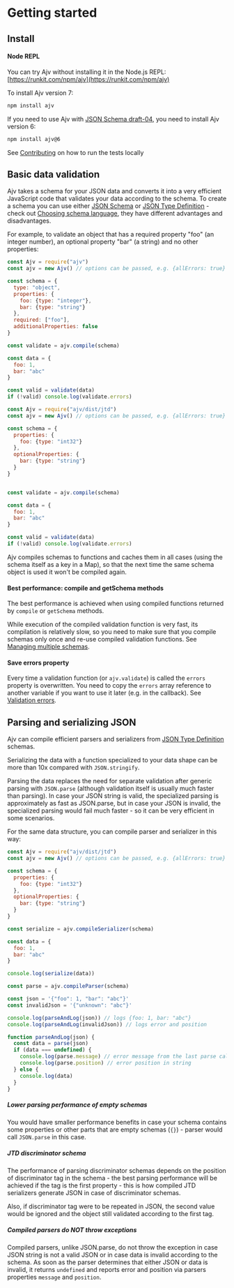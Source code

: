 # Getting started

## Install

#### Node REPL
You can try Ajv without installing it in the Node.js REPL: [https://runkit.com/npm/ajv](https://runkit.com/npm/ajv)


To install Ajv version 7:

```bash
npm install ajv
```

If you need to use Ajv with [JSON Schema draft-04](./schema-language#draft-04), you need to install Ajv version 6:

```bash
npm install ajv@6
```

See [Contributing](../../CONTRIBUTING.md) on how to run the tests locally

## Basic data validation

Ajv takes a schema for your JSON data and converts it into a very efficient JavaScript code
that validates your data according to the schema. To create a schema you can use either
[JSON Schema](../json-schema.md) or [JSON Type Definition](../json-type-definition.md) - check out [Choosing schema language](./schema-language.md), they have
different advantages and disadvantages.

For example, to validate an object that has a required property "foo" (an integer number), an optional property "bar" (a string) and no other properties:


```javascript
const Ajv = require("ajv")
const ajv = new Ajv() // options can be passed, e.g. {allErrors: true}

const schema = {
  type: "object",
  properties: {
    foo: {type: "integer"},
    bar: {type: "string"}
  },
  required: ["foo"],
  additionalProperties: false
}

const validate = ajv.compile(schema)

const data = {
  foo: 1,
  bar: "abc"
}

const valid = validate(data)
if (!valid) console.log(validate.errors)
```

```javascript
const Ajv = require("ajv/dist/jtd")
const ajv = new Ajv() // options can be passed, e.g. {allErrors: true}

const schema = {
  properties: {
    foo: {type: "int32"}
  },
  optionalProperties: {
    bar: {type: "string"}
  }
}


const validate = ajv.compile(schema)

const data = {
  foo: 1,
  bar: "abc"
}

const valid = validate(data)
if (!valid) console.log(validate.errors)
```


Ajv compiles schemas to functions and caches them in all cases (using the schema itself as a key in a Map), so that the next time the same schema object is used it won't be compiled again.

#### Best performance: compile and getSchema methods
The best performance is achieved when using compiled functions returned by `compile` or `getSchema` methods.

While execution of the compiled validation function is very fast, its compilation is
relatively slow, so you need to make sure that you compile schemas only once and
re-use compiled validation functions. See [Managing multiple schemas](./managing-schemas.md).

#### Save errors property
Every time a validation function (or `ajv.validate`) is called the `errors` property is overwritten. You need to copy the `errors` array reference to another variable if you want to use it later (e.g. in the callback). See [Validation errors](../api.md#validation-errors).


## Parsing and serializing JSON <Badge text="New" />

Ajv can compile efficient parsers and serializers from [JSON Type Definition](../json-type-definition.md) schemas.

Serializing the data with a function specialized to your data shape can be more than 10x compared with `JSON.stringify`.

Parsing the data replaces the need for separate validation after generic parsing with `JSON.parse` (although validation itself is usually much faster than parsing). In case your JSON string is valid, the specialized parsing is approximately as fast as JSON.parse, but in case your JSON is invalid, the specialized parsing would fail much faster - so it can be very efficient in some scenarios.

For the same data structure, you can compile parser and serializer in this way:

```javascript
const Ajv = require("ajv/dist/jtd")
const ajv = new Ajv() // options can be passed, e.g. {allErrors: true}

const schema = {
  properties: {
    foo: {type: "int32"}
  },
  optionalProperties: {
    bar: {type: "string"}
  }
}

const serialize = ajv.compileSerializer(schema)

const data = {
  foo: 1,
  bar: "abc"
}

console.log(serialize(data))

const parse = ajv.compileParser(schema)

const json = '{"foo": 1, "bar": "abc"}'
const invalidJson = '{"unknown": "abc"}'

console.log(parseAndLog(json)) // logs {foo: 1, bar: "abc"}
console.log(parseAndLog(invalidJson)) // logs error and position

function parseAndLog(json) {
  const data = parse(json)
  if (data === undefined) {
    console.log(parse.message) // error message from the last parse call
    console.log(parse.position) // error position in string
  } else {
    console.log(data)
  }
}
```

##### Lower parsing performance of empty schemas
You would have smaller performance benefits in case your schema contains some properties or other parts that are empty schemas (`{}`) - parser would call `JSON.parse` in this case.


##### JTD discriminator schema
The performance of parsing discriminator schemas depends on the position of discriminator tag in the schema - the best parsing performance will be achieved if the tag is the first property - this is how compiled JTD serializers generate JSON in case of discriminator schemas.

Also, if discriminator tag were to be repeated in JSON, the second value would be ignored and the object still validated according to the first tag.


##### Compiled parsers do NOT throw exceptions
Compiled parsers, unlike JSON.parse, do not throw the exception in case JSON string is not a valid JSON or in case data is invalid according to the schema. As soon as the parser determines that either JSON or data is invalid, it returns `undefined` and reports error and position via parsers properties `message` and `position`.
